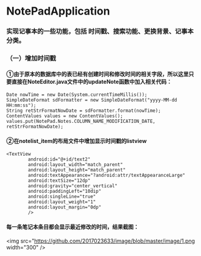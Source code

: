 # NotePadApplication  
### 实现记事本的一些功能，包括 时间戳、搜索功能、更换背景、记事本分类。  
### （一）增加时间戳  
#### ①由于原本的数据库中的表已经有创建时间和修改时间的相关字段，所以这里只要直接在NoteEditor.java文件中的updateNote函数中加入相关代码：  
```
Date nowTime = new Date(System.currentTimeMillis());
SimpleDateFormat sdFormatter = new SimpleDateFormat("yyyy-MM-dd HH:mm:ss");
String retStrFormatNowDate = sdFormatter.format(nowTime);
ContentValues values = new ContentValues();
values.put(NotePad.Notes.COLUMN_NAME_MODIFICATION_DATE, retStrFormatNowDate);
```
#### ②在notelist_item的布局文件中增加显示时间戳的listview  
```
<TextView
        android:id="@+id/text2"
        android:layout_width="match_parent"
        android:layout_height="match_parent"
        android:textAppearance="?android:attr/textAppearanceLarge"
        android:textSize="12dp"
        android:gravity="center_vertical"
        android:paddingLeft="10dip"
        android:singleLine="true"
        android:layout_weight="1"
        android:layout_margin="0dp"
        />
```
#### 每一条笔记本条目都会显示最近修改的时间，结果截图：  
<img src="https://github.com/2017023633/image/blob/master/image/1.png width="300" />   
